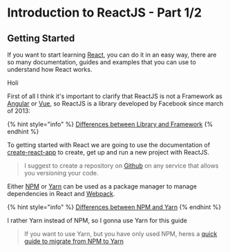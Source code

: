 # Introduction to ReactJS - Part 1/2

## Getting Started

If you want to start learning [React](https://es.reactjs.org/), you can do it in an easy way, there are so many documentation, guides and examples that you can use to understand how React works.

Holi

First of all I think it's important to clarify that ReactJS is not a Framework as [Angular](https://angular.io/) or [Vue](https://vuejs.org/), so ReactJS is a library developed by Facebook since march of 2013:

{% hint style="info" %}
[Differences between Library and Framework](https://www.freecodecamp.org/news/the-difference-between-a-framework-and-a-library-bd133054023f/)
{% endhint %}

To getting started with React we are going to use the documentation of [create-react-app](https://create-react-app.dev/docs/getting-started) to create, get up and run a new project with ReactJS.

> I suggest to create a repository on [Github](https://github.com/) on any service that allows you versioning your code.

Either [NPM](https://www.npmjs.com/) or [Yarn](https://yarnpkg.com/lang/en/) can be used as a package manager to manage dependencies in React and [Webpack](https://webpack.js.org/).

{% hint style="info" %}
[Differences between NPM and Yarn](https://www.keycdn.com/blog/npm-vs-yarn)
{% endhint %}

I rather Yarn instead of NPM, so I gonna use Yarn for this guide

> If you want to use Yarn, but you have only used NPM, heres a [quick guide to migrate from NPM to Yarn](https://yarnpkg.com/lang/en/docs/migrating-from-npm/)



